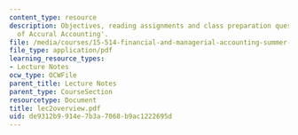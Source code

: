 ```yaml
---
content_type: resource
description: Objectives, reading assignments and class preparation questions on 'Principles
  of Accural Accounting'.
file: /media/courses/15-514-financial-and-managerial-accounting-summer-2003/de9312b9914e7b3a7068b9ac1222695d_lec2overview.pdf
file_type: application/pdf
learning_resource_types:
- Lecture Notes
ocw_type: OCWFile
parent_title: Lecture Notes
parent_type: CourseSection
resourcetype: Document
title: lec2overview.pdf
uid: de9312b9-914e-7b3a-7068-b9ac1222695d
---
```

